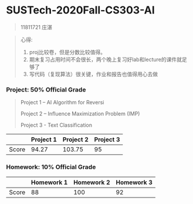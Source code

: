 # SUSTech-2020Fall-CS303-AI

> 11811721 庄湛



> 心得: 
>
> 1.  proj比较卷，但是分数比较值得。
> 2.  期末复习占用时间不会很长，两个晚上复习好lab和lecture的课件就足够了
> 3.  写代码（复现算法）很关键，作业和报告也值得用心去做



### Project: 50% Official Grade

> Project 1 – AI Algorithm for Reversi
>
> Project 2 – Influence Maximization Problem (IMP)
>
> Project 3 - Text Classification

|       | Project 1 | Project 2 | Project 3 |
| ----- | --------- | --------- | --------- |
| Score | 94.27     | 103.75    | 95        |



### Homework: 10% Official Grade

|       | Homework 1 | Homework 2 | Homework 3 |
| ----- | ---------- | ---------- | ---------- |
| Score | 88         | 100        | 92         |

